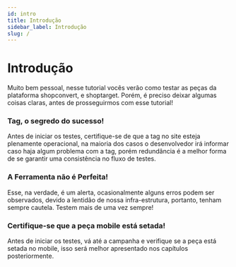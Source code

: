 ```yaml
---
id: intro
title: Introdução
sidebar_label: Introdução
slug: /
---
```


# Introdução

Muito bem pessoal, nesse tutorial vocês verão como testar as peças da plataforma shopconvert, e shoptarget.
Porém, é preciso deixar algumas coisas claras, antes de prosseguirmos com esse tutorial!

<!-- Todo: Criar um passo a passo de testes para funcionamento da Tag. -->
### Tag, o segredo do sucesso!
Antes de iniciar os testes, certifique-se de que a tag no site esteja plenamente operacional, na maioria dos casos o desenvolvedor irá
informar caso haja algum problema com a tag, porém redundância é a melhor forma de se garantir uma consistência no fluxo de testes.

### A Ferramenta não é Perfeita!
Esse, na verdade, é um alerta, ocasionalmente alguns erros podem ser observados, devido a lentidão de nossa infra-estrutura, portanto, tenham sempre cautela.
Testem mais de uma vez sempre!

<!-- Todo: Criar um passo a passo da peça no mobile. -->
### Certifique-se que a peça mobile está setada!
Antes de iniciar os testes, vá até a campanha e verifique se a peça está setada no mobile, isso será melhor apresentado nos capítulos posteriormente.